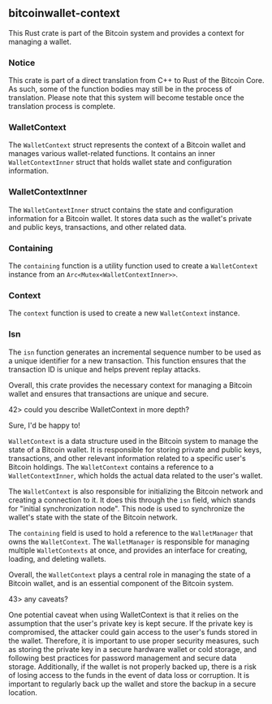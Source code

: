 ## bitcoinwallet-context

This Rust crate is part of the Bitcoin system and
provides a context for managing a wallet.

### Notice

This crate is part of a direct translation from
C++ to Rust of the Bitcoin Core. As such, some of
the function bodies may still be in the process of
translation. Please note that this system will
become testable once the translation process is
complete.

### WalletContext

The `WalletContext` struct represents the context
of a Bitcoin wallet and manages various
wallet-related functions. It contains an inner
`WalletContextInner` struct that holds wallet
state and configuration information.

### WalletContextInner

The `WalletContextInner` struct contains the state
and configuration information for a Bitcoin
wallet. It stores data such as the wallet's
private and public keys, transactions, and other
related data.

### Containing

The `containing` function is a utility function
used to create a `WalletContext` instance from an
`Arc<Mutex<WalletContextInner>>`.

### Context

The `context` function is used to create a new
`WalletContext` instance.

### Isn

The `isn` function generates an incremental
sequence number to be used as a unique identifier
for a new transaction. This function ensures that
the transaction ID is unique and helps prevent
replay attacks.

Overall, this crate provides the necessary context
for managing a Bitcoin wallet and ensures that
transactions are unique and secure.

42> could you describe WalletContext in more
depth?

Sure, I'd be happy to!

`WalletContext` is a data structure used in the
Bitcoin system to manage the state of a Bitcoin
wallet. It is responsible for storing private and
public keys, transactions, and other relevant
information related to a specific user's Bitcoin
holdings. The `WalletContext` contains a reference
to a `WalletContextInner`, which holds the actual
data related to the user's wallet.

The `WalletContext` is also responsible for
initializing the Bitcoin network and creating
a connection to it. It does this through the `isn`
field, which stands for "initial synchronization
node". This node is used to synchronize the
wallet's state with the state of the Bitcoin
network.

The `containing` field is used to hold a reference
to the `WalletManager` that owns the
`WalletContext`. The `WalletManager` is
responsible for managing multiple `WalletContexts`
at once, and provides an interface for creating,
loading, and deleting wallets.

Overall, the `WalletContext` plays a central role
in managing the state of a Bitcoin wallet, and is
an essential component of the Bitcoin system.

43> any caveats?

One potential caveat when using WalletContext is
that it relies on the assumption that the user's
private key is kept secure. If the private key is
compromised, the attacker could gain access to the
user's funds stored in the wallet. Therefore, it
is important to use proper security measures, such
as storing the private key in a secure hardware
wallet or cold storage, and following best
practices for password management and secure data
storage. Additionally, if the wallet is not
properly backed up, there is a risk of losing
access to the funds in the event of data loss or
corruption. It is important to regularly back up
the wallet and store the backup in a secure
location.
